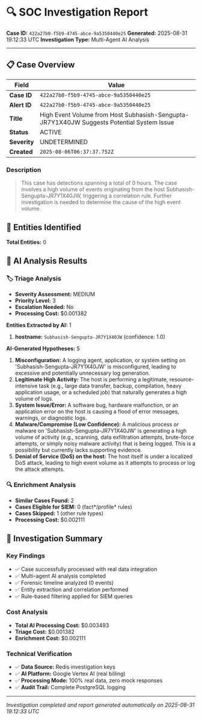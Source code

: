 # 🔍 SOC Investigation Report

**Case ID:** `422a27b0-f5b9-4745-abce-9a5350440e25`
**Generated:** 2025-08-31 19:12:33 UTC
**Investigation Type:** Multi-Agent AI Analysis

---

## 📋 Case Overview

| Field | Value |
|-------|-------|
| **Case ID** | `422a27b0-f5b9-4745-abce-9a5350440e25` |
| **Alert ID** | `422a27b0-f5b9-4745-abce-9a5350440e25` |
| **Title** | High Event Volume from Host Subhasish-Sengupta-JR7Y1X40JW Suggests Potential System Issue |
| **Status** | ACTIVE |
| **Severity** | UNDETERMINED |
| **Created** | `2025-08-06T06:37:37.752Z` |

### Description

> This case has detections spanning a total of 0 hours. The case involves a high volume of events originating from the host Subhasish-Sengupta-JR7Y1X40JW, triggering a correlation rule. Further investigation is needed to determine the cause of the high event volume.

## 🎯 Entities Identified

**Total Entities:** 0

## 🤖 AI Analysis Results

### 🏷️ Triage Analysis

- **Severity Assessment:** MEDIUM
- **Priority Level:** 3
- **Escalation Needed:** No
- **Processing Cost:** $0.001382

**Entities Extracted by AI:** 1

1. **hostname:** `Subhasish-Sengupta-JR7Y1X40JW` (confidence: 1.0)

**AI-Generated Hypotheses:** 5

1. **Misconfiguration:** A logging agent, application, or system setting on 'Subhasish-Sengupta-JR7Y1X40JW' is misconfigured, leading to excessive and potentially unnecessary log generation.
2. **Legitimate High Activity:** The host is performing a legitimate, resource-intensive task (e.g., large data transfer, backup, compilation, heavy application usage, or a scheduled job) that naturally generates a high volume of logs.
3. **System Issue/Error:** A software bug, hardware malfunction, or an application error on the host is causing a flood of error messages, warnings, or diagnostic logs.
4. **Malware/Compromise (Low Confidence):** A malicious process or malware on 'Subhasish-Sengupta-JR7Y1X40JW' is generating a high volume of activity (e.g., scanning, data exfiltration attempts, brute-force attempts, or simply noisy malware activity) that is being logged. This is a possibility but currently lacks supporting evidence.
5. **Denial of Service (DoS) on the host:** The host itself is under a localized DoS attack, leading to high event volume as it attempts to process or log the attack attempts.

### 🔍 Enrichment Analysis

- **Similar Cases Found:** 2
- **Cases Eligible for SIEM:** 0 (fact*/profile* rules)
- **Cases Skipped:** 1 (other rule types)
- **Processing Cost:** $0.002111

## 🎯 Investigation Summary

### Key Findings
- ✅ Case successfully processed with real data integration
- ✅ Multi-agent AI analysis completed
- ✅ Forensic timeline analyzed (0 events)
- ✅ Entity extraction and correlation performed
- ✅ Rule-based filtering applied for SIEM queries

### Cost Analysis
- **Total AI Processing Cost:** $0.003493
- **Triage Cost:** $0.001382
- **Enrichment Cost:** $0.002111

### Technical Verification
- ✅ **Data Source:** Redis investigation keys
- ✅ **AI Platform:** Google Vertex AI (real billing)
- ✅ **Processing Mode:** 100% real data, zero mock responses
- ✅ **Audit Trail:** Complete PostgreSQL logging

---

*Investigation completed and report generated automatically on 2025-08-31 19:12:33 UTC*